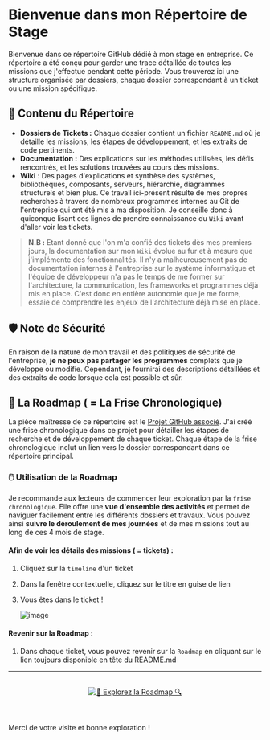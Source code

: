 # Bienvenue dans mon Répertoire de Stage

Bienvenue dans ce répertoire GitHub dédié à mon stage en entreprise. Ce répertoire a été conçu pour garder une trace détaillée de toutes les missions que j'effectue pendant cette période. Vous trouverez ici une structure organisée par dossiers, chaque dossier correspondant à un ticket ou une mission spécifique.

## 📑 Contenu du Répertoire 

- **Dossiers de Tickets :** Chaque dossier contient un fichier `README.md` où je détaille les missions, les étapes de développement, et les extraits de code pertinents. 
- **Documentation :** Des explications sur les méthodes utilisées, les défis rencontrés, et les solutions trouvées au cours des missions.
- **Wiki** : Des pages d'explications et synthèse des systèmes, bibliothèques, composants, serveurs, hiérarchie, diagrammes structurels et bien plus. Ce travail ici-présent résulte de mes propres recherches à travers de nombreux programmes internes au Git de l'entreprise qui ont été mis à ma disposition. Je conseille donc à quiconque lisant ces lignes de prendre connaissance du `Wiki` avant d'aller voir les tickets.

> **N.B :** Etant donné que l'on m'a confié des tickets dès mes premiers jours, la documentation sur mon `Wiki` évolue au fur et à mesure que j'implémente des fonctionnalités. Il n'y a malheureusement pas de documentation internes à l'entreprise sur le système informatique et l'équipe de développeur n'a pas le temps de me former sur l'architecture, la communication, les frameworks et programmes déjà mis en place. C'est donc en entière autonomie que je me forme, essaie de comprendre les enjeux de l'architecture déjà mise en place.

## 🛡️ Note de Sécurité

En raison de la nature de mon travail et des politiques de sécurité de l'entreprise, **je ne peux pas partager les programmes** complets que je développe ou modifie. Cependant, je fournirai des descriptions détaillées et des extraits de code lorsque cela est possible et sûr.

## 📆 La Roadmap ( = La Frise Chronologique)

La pièce maîtresse de ce répertoire est le [Projet GitHub associé](https://github.com/users/theox33/projects/1). J'ai créé une frise chronologique dans ce projet pour détailler les étapes de recherche et de développement de chaque ticket. Chaque étape de la frise chronologique inclut un lien vers le dossier correspondant dans ce répertoire principal.

### 🖱️ Utilisation de la Roadmap

Je recommande aux lecteurs de commencer leur exploration par la `frise chronologique`. Elle offre une **vue d'ensemble des activités** et permet de naviguer facilement entre les différents dossiers et travaux. Vous pouvez ainsi **suivre le déroulement de mes journées** et de mes missions tout au long de ces 4 mois de stage.

#### Afin de voir les détails des missions ( = tickets) :

1. Cliquez sur la `timeline` d'un ticket
2. Dans la fenêtre contextuelle, cliquez sur le titre en guise de lien
3. Vous êtes dans le ticket !

   ![image](https://github.com/user-attachments/assets/a501d25f-6536-4935-8eed-a595ac77da18)


#### Revenir sur la Roadmap :

1. Dans chaque ticket, vous pouvez revenir sur la `Roadmap` en cliquant sur le lien toujours disponible en tête du README.md

---

</br>
<div align="center">  
  <a href="https://github.com/users/theox33/projects/1">
    <img src="https://img.shields.io/badge/Explorez_la_Roadmap-vert?style=for-the-badge" alt="🔎 Explorez la Roadmap 🔍">
  </a>
</div>
</br>
</br>



Merci de votre visite et bonne exploration !
